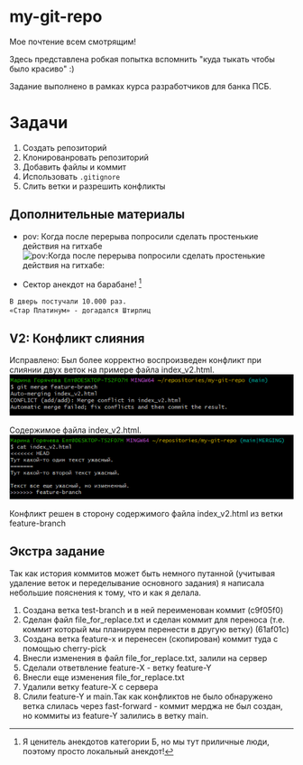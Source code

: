 # my-git-repo
Мое почтение всем смотрящим!

Здесь представлена робкая попытка вспомнить "куда тыкать чтобы было красиво" :)

Задание выполнено в рамках курса разработчиков для банка ПСБ.

# Задачи
1. Создать репозиторий
2. Клонированровать репозиторий
3. Добавить файлы и коммит
4. Использовать `.gitignore`
5. Слить ветки и разрешить конфликты

## Дополнительные материалы
* pov: Когда после перерыва попросили сделать простенькие действия на гитхабе
![pov:Когда после перерыва попросили сделать простенькие действия на гитхабе:](https://sun9-78.userapi.com/impg/fhCAaJolP1l-dS3opL_eFDG58lQZykTfxYQbPQ/JaRlGJCtOvE.jpg?size=726x636&quality=96&sign=828a37cddc3966c0944ea0cb779a2757&type=album)

* Сектор анекдот на барабане! [^1]
```
В дверь постучали 10.000 раз.
«Стар Платинум» - догадался Штирлиц
```
[^1]:Я ценитель анекдотов категории Б, но мы тут приличные люди, поэтому просто локальный анекдот!

## V2: Конфликт слияния
Исправлено: Был более корректно воспроизведен конфликт при слиянии двух веток на примере файла index_v2.html.
![Скриншот консоли с конфликтом](/PIC/CONFLICT.png)

Содержимое файла index_v2.html.  
![Скриншот с конфликтующим содержимым](/PIC/CONFLICT_2.png)

Конфликт решен в сторону содержимого файла index_v2.html из ветки feature-branch

## Экстра задание
Так как история коммитов может быть немного путанной (учитывая удаление веток и переделывание основного задания) я написала небольшие пояснения к тому, что и как я делала.
1. Создана ветка test-branch и в ней переименован коммит (c9f05f0)  
2. Сделан файл file_for_replace.txt и сделан коммит для переноса (т.е. коммит который мы планируем перенести в другую ветку) (61af01c)  
3. Создана ветка feature-x и перенесен (скопирован) коммит туда с помощью cherry-pick  
4. Внесли изменения в файл file_for_replace.txt, залили на сервер  
5. Сделали ответвление feature-X - ветку feature-Y  
6. Внесли еще изменения file_for_replace.txt 
7. Удалили ветку feature-X с сервера   
8. Слили feature-Y и main.Так как конфликтов не было обнаружено ветка слилась через fast-forward - коммит мерджа не был создан, но коммиты из feature-Y залились в ветку main.  
